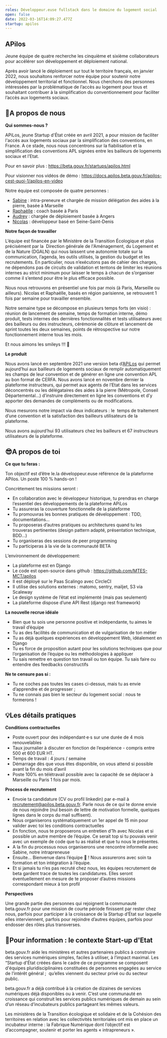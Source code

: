 ```yaml
---
roles: Développeur.euse fullstack dans le domaine du logement social
open: false
date: 2022-03-16T14:09:27.477Z
startup: apilos
---
```

## APilos

Jeune équipe de quatre recherche les cinquième et sixième collaborateurs pour accélérer son développement et déploiement national.

Après avoir lancé le déploiement sur tout le territoire français, en janvier 2022, nous souhaitons renforcer notre équipe pour soutenir notre développement territorial et fonctionnel. Nous cherchons des personnes intéressées par la problématique de l’accès au logement pour tous et souhaitant contribuer à la simplification du conventionnement pour faciliter l’accès aux logements sociaux.



## **👫A propos de nous**

**Qui sommes-nous ?**

APiLos, jeune Startup d'État créée en avril 2021, a pour mission de faciliter l'accès aux logements sociaux par la simplification des conventions, en France. A ce stade, nous nous concentrons sur la fiabilisation et la simplification des conventions APL signées entre les bailleurs de logements sociaux et l’Etat.

Pour en savoir plus : <https://beta.gouv.fr/startups/apilos.html>

Pour visionner nos vidéos de démo : <https://docs.apilos.beta.gouv.fr/apilos-cest-quoi-1/apilos-en-video> 

Notre équipe est composée de quatre personnes :

* [Sabine](https://www.linkedin.com/in/sabine-marini-b6747756?originalSubdomain=fr) : intra-preneure et chargée de mission délégation des aides à la pierre, basée à Marseille
* [Raphaëlle](https://www.linkedin.com/in/rapha%C3%ABlle-neyton-93ab4037/) : coach basée à Paris
* [Audrey](https://www.linkedin.com/in/audrey-houssais/) : chargée de déploiement basée à Angers
* [Nicolas](https://www.linkedin.com/in/nicolas-oudard-9534075/) : développeur basé en Seine-Saint-Denis 



**Notre façon de travailler** 

L’équipe est financée par le Ministère de la Transition Écologique et plus précisément par la  Direction générale de l'Aménagement, du Logement et de la Nature (DGALN) qui nous laissent une autonomie totale sur la communication, l’agenda, les outils utilisés, la gestion du budget et les recrutements. En particulier, nous n’exécutons pas de cahier des charges, ne dépendons pas de circuits de validation et tentons de limiter les réunions internes au strict minimum pour laisser le temps à chacun de s’organiser comme il s’entend pour être le plus efficace possible. 

Nous nous retrouvons en présentiel une fois par mois (à Paris, Marseille ou ailleurs). Nicolas et Raphaëlle, basés en région parisienne, se retrouvent 1 fois par semaine pour travailler ensemble. 

Notre semaine type se décompose en plusieurs temps forts (en visio) : réunion de lancement de semaine, temps de formation interne, démo produit, tests internes des dernières fonctionnalités et tests utilisateurs avec des bailleurs ou des instructeurs, cérémonie de clôture et lancement de sprint toutes les deux semaines, points de rétrospective sur notre fonctionnement interne tous les mois. 

Et nous aimons les smileys !!! 🤪



**Le produit**

Nous avons lancé en septembre 2021 une version beta d’[APiLos](https://apilos.beta.gouv.fr/) qui permet aujourd’hui aux bailleurs de logements sociaux de remplir automatiquement les champs de leur convention et de générer en ligne une convention APL au bon format de CERFA. Nous avons lancé en novembre dernier la plateforme instructeurs, qui permet aux agents de l’Etat dans les services déconcentrés ou les délégataires des aides à la pierre (Métropole, Conseil Départemental…) d’instruire directement en ligne les conventions et d’y apporter des demandes de compléments ou de modifications. 

Nous mesurons notre impact via deux indicateurs : le  temps de traitement d’une convention et la satisfaction des bailleurs utilisateurs de la plateforme. 

Nous avons aujourd’hui 93 utilisateurs chez les bailleurs et 67 instructeurs utilisateurs de la plateforme.



## **😎A propos de toi**

**Ce que tu feras :**

Ton objectif est d’être le.la développeur.euse référence de la plateforme APilos. Un poste 100 % hands-on !

Concrètement tes missions seront : 

* En collaboration avec le développeur historique, tu prendras en charge l’essentiel des développements de la plateforme APiLos
* Tu assureras la couverture fonctionnelle de la plateforme
* Tu promouvras les bonnes pratiques de développement : TDD, documentations…
* Tu proposeras d’autres pratiques ou architectures quand tu les trouveras pertinentes (design pattern adapté, présentation technique, BDD…)
* Tu organiseras des sessions de peer programming
* Tu participeras à la vie de la communauté BETA

L’environnement de développement:

* La plateforme est en Django
* Le code est open-source dans github : https://github.com/MTES-MCT/apilos
* Il est déployé sur le Paas Scalingo avec CircleCI
* Il utilise des solutions externes : matomo, sentry, mailjet, S3 via Scaleway
* Le design système de l’état est implémenté (mais pas seulement)
* La plateforme dispose d’une API Rest (django rest framework)



**La nouvelle recrue idéale**

* Bien que tu sois une personne positive et indépendante, tu aimes le travail d’équipe
* Tu as des facilités de communication et de vulgarisation de ton métier
* Tu as déjà quelques expériences en développement Web, idéalement en Django
* Tu es force de proposition autant pour les solutions techniques que pour l’organisation de l’équipe ou les méthodologies à appliquer
* Tu sais remettre en question ton travail ou ton équipe. Tu sais faire ou entendre des feedbacks constructifs



**Ne te censure pas si :**

* Tu ne coches pas toutes les cases ci-dessus, mais tu as envie d’apprendre et de progresser ;
* Tu ne connais pas bien le secteur du logement social : nous te formerons !



## **💡Les détails pratiques** 



**Conditions contractuelles** 

* Poste ouvert pour des indépendant·e·s sur une durée de 4 mois renouvelables
* Taux journalier à discuter en fonction de l’expérience - compris entre 500 et 600 EUR HT. 
* Temps de travail : 4 jours / semaine 
* Démarrage dès que vous êtes disponible, on vous attend si possible avant la fin du mois d’avril
* Poste 100% en télétravail possible avec la capacité de se déplacer à Marseille ou Paris 1 fois par mois. 



**Process de recrutement**

* Envoie ta candidature (CV ou profil linkedin) par e-mail à [recrutement@apilos.beta.gouv.fr](mailto:recrutement@apilos.beta.gouv.fr). Parle nous de ce qui te donne envie de nous rejoindre (nul besoin de lettre de motivation formelle, quelques lignes dans le corps du mail suffisent).
* Nous organiserons systématiquement un 1er appel de 15 min pour valider avec toi les conditions contractuelles
* En fonction, nous te proposerons un entretien d’1h avec Nicolas et si possible un autre membre de l’équipe. Ce serait top si tu pouvais venir avec un exemple de code que tu as réalisé et que tu nous le présentes.
* A la fin du processus nous organiserons une rencontre informelle avec Sabine, notre intrapreneuse
* Ensuite… Bienvenue dans l’équipe 🍾 ! Nous assurerons avec soin ta formation et ton intégration à l’équipe. 
* Et si jamais tu n’es pas recruté chez nous, les équipes recrutement de beta gardent trace de toutes les candidatures. Elles seront éventuellement en mesure de te proposer d’autres missions correspondant mieux à ton profil



**Perspectives**

Une grande partie des personnes qui rejoignent la communauté beta.gouv.fr pour une mission de courte période finissent par rester chez nous, parfois pour participer à la croissance de la Startup d’État sur laquelle elles interviennent, parfois pour rejoindre d’autres équipes, parfois pour endosser des rôles plus transverses.



## **🧐Pour information : le contexte Start-up d'Etat**

beta.gouv.fr aide les ministères et autres partenaires publics à construire des services numériques simples, faciles à utiliser, à l’impact maximal. Les “Startup d'État créées dans le cadre de ce programme se composent d'équipes pluridisciplinaires constituées de personnes engagées au service de l’intérêt général ;  qu’elles viennent du secteur privé ou du secteur public. 

beta.gouv.fr a déjà contribué à la création de dizaines de services numériques déjà disponibles ou à venir. C’est une communauté en croissance qui construit les services publics numériques de demain au sein d’un réseau d’incubateurs publics partageant les mêmes valeurs.

Les ministères de la Transition écologique et solidaire et de la Cohésion des territoires en relation avec les collectivités territoriales ont mis en place un incubateur interne : la Fabrique Numérique dont l’objectif est d’accompagner, soutenir et porter les agents « intrapreneurs ».